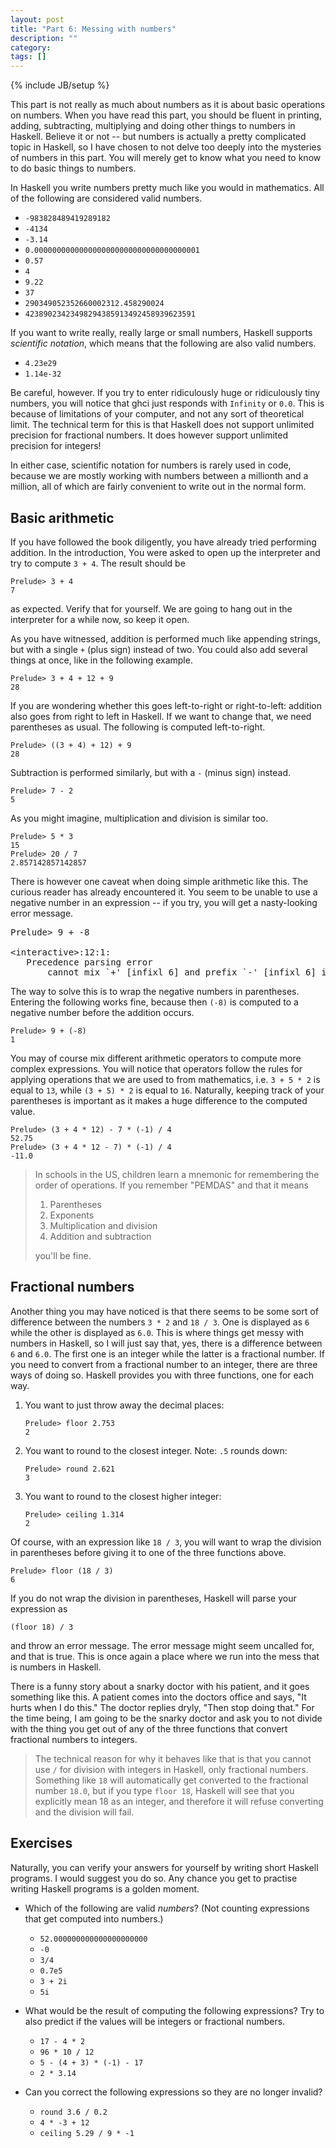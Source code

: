 ```yaml
---
layout: post
title: "Part 6: Messing with numbers"
description: ""
category:
tags: []
---
```

{% include JB/setup %}


This part is not really as much about numbers as it is about basic operations on numbers. When you have read this part, you should be fluent in printing, adding, subtracting, multiplying and doing other things to numbers in Haskell. Believe it or not -- but numbers is actually a pretty complicated topic in Haskell, so I have chosen to not delve too deeply into the mysteries of numbers in this part. You will merely get to know what you need to know to do basic things to numbers.

In Haskell you write numbers pretty much like you would in mathematics. All of the following are considered valid numbers.

 *  `-983828489419289182`
 *  `-4134`
 *  `-3.14`
 *  `0.0000000000000000000000000000000000001`
 *  `0.57`
 *  `4`
 *  `9.22`
 *  `37`
 *  `290349052352660002312.458290024`
 *  `42389023423498294385913492458939623591`

If you want to write really, really large or small numbers, Haskell supports *scientific notation*, which means that the following are also valid numbers.

 *  `4.23e29`
 *  `1.14e-32`

Be careful, however. If you try to enter ridiculously huge or ridiculously tiny numbers, you will notice that <abbr>ghc</abbr>i just responds with `Infinity` or `0.0`. This is because of limitations of your computer, and not any sort of theoretical limit. The technical term for this is that Haskell does not support unlimited precision for fractional numbers. It does however support unlimited precision for integers!

In either case, scientific notation for numbers is rarely used in code, because we are mostly working with numbers between a millionth and a million, all of which are fairly convenient to write out in the normal form.


Basic arithmetic
----------------

If you have followed the book diligently, you have already tried performing addition. In the introduction, You were asked to open up the interpreter and try to compute `3 + 4`. The result should be

    Prelude> 3 + 4
    7

as expected. Verify that for yourself. We are going to hang out in the interpreter for a while now, so keep it open.

As you have witnessed, addition is performed much like appending strings, but with a single `+` (plus sign) instead of two. You could also add several things at once, like in the following example.

    Prelude> 3 + 4 + 12 + 9
    28

If you are wondering whether this goes left-to-right or right-to-left: addition also goes from right to left in Haskell. If we want to change that, we need parentheses as usual. The following is computed left-to-right.

    Prelude> ((3 + 4) + 12) + 9
    28

Subtraction is performed similarly, but with a `-` (minus sign) instead.

    Prelude> 7 - 2
    5

As you might imagine, multiplication and division is similar too.

    Prelude> 5 * 3
    15
    Prelude> 20 / 7
    2.857142857142857

There is however one caveat when doing simple arithmetic like this. The curious reader has already encountered it. You seem to be unable to use a negative number in an expression -- if you try, you will get a nasty-looking error message.

<pre>Prelude&gt; 9 + -8

&lt;interactive&gt;:12:1:
   Precedence parsing error
       cannot mix `+' [infixl 6] and prefix `-' [infixl 6] in the same infix expression</pre>

The way to solve this is to wrap the negative numbers in parentheses. Entering the following works fine, because then `(-8)` is computed to a negative number before the addition occurs.

    Prelude> 9 + (-8)
    1

You may of course mix different arithmetic operators to compute more complex expressions. You will notice that operators follow the rules for applying operations that we are used to from mathematics, i.e. `3 + 5 * 2` is equal to `13`, while `(3 + 5) * 2` is equal to `16`. Naturally, keeping track of your parentheses is important as it makes a huge difference to the computed value.

    Prelude> (3 + 4 * 12) - 7 * (-1) / 4
    52.75
    Prelude> (3 + 4 * 12 - 7) * (-1) / 4
    -11.0

> In schools in the US, children learn a mnemonic for remembering the order of operations. If you remember "<abbr>PEMDAS</abbr>" and that it means
>
> 1. Parentheses
> 2. Exponents
> 3. Multiplication and division
> 4. Addition and subtraction
>
> you'll be fine.


Fractional numbers
------------------

Another thing you may have noticed is that there seems to be some sort of difference between the numbers `3 * 2` and `18 / 3`. One is displayed as `6` while the other is displayed as `6.0`. This is where things get messy with numbers in Haskell, so I will just say that, yes, there is a difference between `6` and `6.0`. The first one is an integer while the latter is a fractional number. If you need to convert from a fractional number to an integer, there are three ways of doing so. Haskell provides you with three functions, one for each way.

 1. You want to just throw away the decimal places:

        Prelude> floor 2.753
        2

 2. You want to round to the closest integer. Note: `.5` rounds down:

        Prelude> round 2.621
        3

 3. You want to round to the closest higher integer:

        Prelude> ceiling 1.314
        2

Of course, with an expression like `18 / 3`, you will want to wrap the division in parentheses before giving it to one of the three functions above.

    Prelude> floor (18 / 3)
    6

If you do not wrap the division in parentheses, Haskell will parse your expression as

    (floor 18) / 3

and throw an error message. The error message might seem uncalled for, and that is true. This is once again a place where we run into the mess that is numbers in Haskell.

There is a funny story about a snarky doctor with his patient, and it goes something like this. A patient comes into the doctors office and says, "It hurts when I do this." The doctor replies dryly, "Then stop doing that." For the time being, I am going to be the snarky doctor and ask you to not divide with the thing you get out of any of the three functions that convert fractional numbers to integers.

> The technical reason for why it behaves like that is that you cannot use `/` for division with integers in Haskell, only fractional numbers. Something like `18` will automatically get converted to the fractional number `18.0`, but if you type `floor 18`, Haskell will see that you explicitly mean 18 as an integer, and therefore it will refuse converting and the division will fail.


Exercises
---------

Naturally, you can verify your answers for yourself by writing short Haskell programs. I would suggest you do so. Any chance you get to practise writing Haskell programs is a golden moment.

 *  Which of the following are valid *numbers*? (Not counting expressions that get computed into numbers.)

     *  `52.000000000000000000000`
     *  `-0`
     *  `3/4`
     *  `0.7e5`
     *  `3 + 2i`
     *  `5i`

 *  What would be the result of computing the following expressions? Try to also predict if the values will be integers or fractional numbers.

     *  `17 - 4 * 2`
     *  `96 * 10 / 12`
     *  `5 - (4 + 3) * (-1) - 17`
     *  `2 * 3.14`

 *  Can you correct the following expressions so they are no longer invalid?

     *  `round 3.6 / 0.2`
     *  `4 * -3 + 12`
     *  `ceiling 5.29 / 9 * -1`
